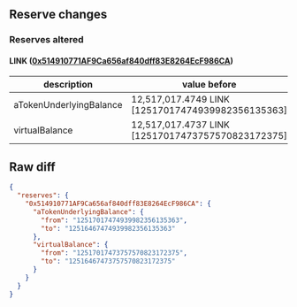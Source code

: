 ## Reserve changes

### Reserves altered

#### LINK ([0x514910771AF9Ca656af840dff83E8264EcF986CA](https://etherscan.io/address/0x514910771AF9Ca656af840dff83E8264EcF986CA))

| description | value before | value after |
| --- | --- | --- |
| aTokenUnderlyingBalance | 12,517,017.4749 LINK [12517017474939982356135363] | 12,516,467.4749 LINK [12516467474939982356135363] |
| virtualBalance | 12,517,017.4737 LINK [12517017473757570823172375] | 12,516,467.4737 LINK [12516467473757570823172375] |


## Raw diff

```json
{
  "reserves": {
    "0x514910771AF9Ca656af840dff83E8264EcF986CA": {
      "aTokenUnderlyingBalance": {
        "from": "12517017474939982356135363",
        "to": "12516467474939982356135363"
      },
      "virtualBalance": {
        "from": "12517017473757570823172375",
        "to": "12516467473757570823172375"
      }
    }
  }
}
```
